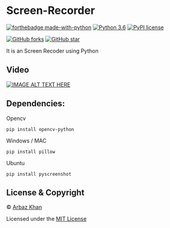 # Screen-Recorder

[![forthebadge made-with-python](http://ForTheBadge.com/images/badges/made-with-python.svg)](https://www.python.org/)                  [![Python 3.6](https://img.shields.io/badge/python-3.6-blue.svg)](https://www.python.org/downloads/release/python-360/)          [![PyPI license](https://img.shields.io/pypi/l/ansicolortags.svg)](https://pypi.python.org/pypi/ansicolortags/)

 [![GitHub forks](https://img.shields.io/github/forks/arbazkhan4712/Screen-Recorder?style=social)](https://GitHub.com/Naereen/StrapDown.js/network/)                 [![GitHub star](https://img.shields.io/github/stars/arbazkhan4712/Screen-Recorder?style=social)](https://GitHub.com/Naereen/StrapDown.js/network/)



It is an Screen Recoder using Python

## Video

[![IMAGE ALT TEXT HERE](https://img.youtube.com/vi/CK-8XB36q44/0.jpg)](https://www.youtube.com/watch?v=CK-8XB36q44)


## Dependencies:

Opencv

```
pip install opencv-python
```

Windows / MAC

```
pip install pillow
```

Ubuntu

```
pip install pyscreenshot
```


## License & Copyright
© [Arbaz Khan](https://arbazkhan4712.github.io/Contact.html)

Licensed under the [MIT License](License)

